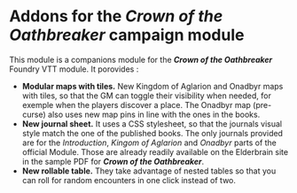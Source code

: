 # Addons for the _Crown of the Oathbreaker_ campaign module

This module is a companions module for the **_Crown of the Oathbreaker_** Foundry VTT module. It porovides :

- **Modular maps with tiles.** New Kingdom of Aglarion and Onadbyr maps with tiles, so that the GM can toggle their visibility when needed, for exemple when the players discover a place. The Onadbyr map (pre-curse) also uses new map pins in line with the ones in the books.
- **New journal sheet.** It uses a CSS stylesheet, so that the journals visual style match the one of the published books. The only journals provided are for the _Introduction_, _Kingom of Aglarion_ and _Onadbyr_ parts of the official Module. Those are already readily available on the Elderbrain site in the sample PDF for **_Crown of the Oathbreaker_**.
- **New rollable table.** They take advantage of nested tables so that you can roll for random encounters in one click instead of two.
